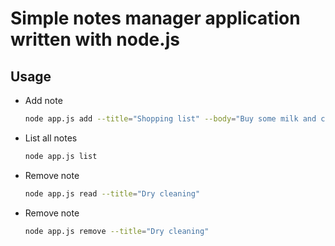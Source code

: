 # Simple notes manager application written with node.js

## Usage

- Add note
  ```sh
  node app.js add --title="Shopping list" --body="Buy some milk and cornflakes"
  ```
- List all notes
  ```sh
  node app.js list
  ```
- Remove note
  ```sh
  node app.js read --title="Dry cleaning"
  ```
- Remove note
  ```sh
  node app.js remove --title="Dry cleaning"
  ```
